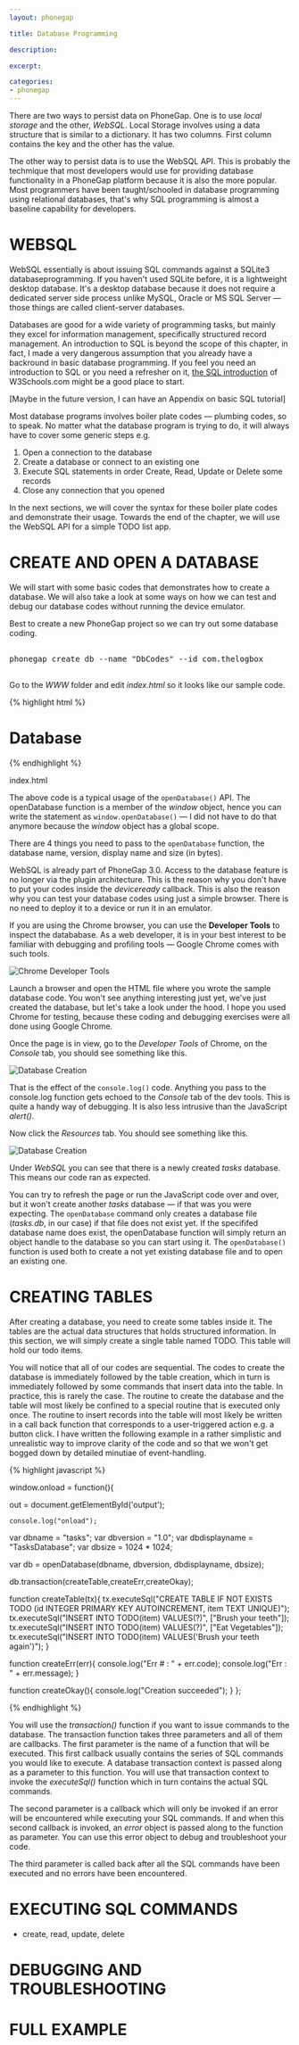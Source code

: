 ```yaml
---
layout: phonegap

title: Database Programming

description: 

excerpt: 

categories:
- phonegap
---
```


There are two ways to persist data on PhoneGap. One is to use *local storage* and the other, *WebSQL*. Local Storage involves using a data structure that is similar to a dictionary. It has two columns. First column contains the key and the other has the value.  

The other way to persist data is to use the WebSQL API. This is probably the techmique that most developers would use for providing database functionality in a PhoneGap platform because it is also the more popular. Most programmers have been taught/schooled in database programming using relational databases, that's why SQL programming is almost a baseline capability for developers.

# WEBSQL

WebSQL essentially is about issuing SQL commands against a SQLite3 databaseprogramming. If you haven't used SQLite before, it is a lightweight desktop database. It's a desktop database because it does not require a dedicated server side process unlike MySQL, Oracle or MS SQL Server &mdash; those things are called client-server databases.
  

Databases are good for a wide variety of programming tasks, but mainly they excel for information management, specifically structured record management. An introduction to SQL is beyond the scope of this chapter, in fact, I made a very dangerous assumption that you already have a backround in basic database programming. If you feel you need an introduction to SQL or you need a refresher on it, [the SQL introduction](http://www.w3schools.com/sql/sql_intro.asp) of W3Schools.com might be a good place to start.

[Maybe in the future version, I can have an Appendix on basic SQL tutorial]

Most database programs involves boiler plate codes &mdash; plumbing codes, so to speak. No matter what the database program is trying to do, it will always have to cover some generic steps e.g.

1. Open a connection to the database
2. Create a database or connect to an existing one
3. Execute SQL statements in order Create, Read, Update or Delete some records
4. Close any connection that you opened

In the next sections, we will cover the syntax for these boiler plate codes and demonstrate their usage. Towards the end of the chapter, we will use the WebSQL API for a simple TODO list app.

# CREATE AND OPEN A DATABASE


We will start with some basic codes that demonstrates how to create a database. We will also take a look at some ways on how we can test and debug our database codes without running the device emulator.

Best to create a new PhoneGap project so we can try out some database coding. 

<pre class="codeblock">

phonegap create db --name "DbCodes" --id com.thelogbox

</pre>

Go to the *WWW* folder and edit *index.html* so it looks like our sample code. 


{% highlight html %}

<!DOCTYPE html>
<html>
<head>
<meta charset=utf-8 />
<script>

var out = null;

window.onload = function(){
  
	console.log("onload");
  
  var dbname = "tasks";
  var dbversion = "1.0";
  var dbdisplayname = "TasksDatabase";
  var dbsize = 1024 * 1024;
  
  var db = openDatabase(dbname, dbversion, dbdisplayname, dbsize);
  
  if(db) {
   console.log("WebSQL API use is okay"); 
  }
  else {
    console.log("WebSQL API is not supported");
  }
};

</script>

<title>theLogBox Code Sample</title>
</head>
<body>
  <h1>Database</h1>  
</body>
</html>

{% endhighlight %}
<div id='lst'>index.html</div>

The above code is a typical usage of the <code class="codeblock">openDatabase()</code> API. The openDatabase function is a member of the *window* object, hence you can write the statement as <code class="codeblock">window.openDatabase()</code> &mdash; I did not have to do that anymore because the *window* object has a global scope. 

There are 4 things you need to pass to the `openDatabase` function, the database name, version, display name and size (in bytes). 

<aside>

WebSQL is already part of PhoneGap 3.0. Access to the database feature is no longer via the plugin architecture. This is the reason why you don't have to put your codes inside the *deviceready* callback. This is also the reason why you can test your database codes using just a simple browser. There is no need to deploy it to a device or run it in an emulator.  

</aside>


If you are using the Chrome browser, you can use the **Developer Tools** to inspect the datababase. As a web developer, it is in your best interest to be familiar with debugging and profiling tools &mdash; Google Chrome comes with such tools.

![Chrome Developer Tools](/img/phonegap/chrome-dev-tools.png)

Launch a browser and open the HTML file where you wrote the sample database code. You won't see anything interesting just yet, we've just created the database, but let's take a look under the hood. I hope you used Chrome for testing, because these coding and debugging exercises were all done using Google Chrome.  

Once the page is in view, go to the *Developer Tools* of Chrome, on the *Console* tab, you should see something like this.

![Database Creation](/img/phonegap/database-creation.png)

That is the effect of the `console.log()` code.  Anything you pass to the console.log function gets echoed to the *Console* tab of the dev tools. This is quite a handy way of debugging. It is also less intrusive than the JavaScript *alert()*.

Now click the *Resources* tab. You should see something like this.

![Database Creation](/img/phonegap/database-creation-resources.png)

Under *WebSQL* you can see that there is a newly created *tasks* database. This means our code ran as expected. 

You can try to refresh the page or run the JavaScript code over and over, but it won't create another *tasks* database &mdash; if that was you were expecting. The `openDatabase` command only creates a database file (*tasks.db*, in our case) if that file does not exist yet. If the specififed database name does exist, the openDatabase function will simply return an object handle to the database so you can start using it. The `openDatabase()` function is used both to create a not yet existing database file and to open an existing one.

# CREATING TABLES

After creating a database, you need to create some tables inside it. The tables are the actual data structures that holds structured information. In this section, we will simply create a single table named TODO. This table will hold our todo items. 


You will notice that all of our codes are sequential. The codes to create the database is immediately followed by the table creation, which in turn is immediately followed by some commands that insert data into the table. In practice, this is rarely the case. The routine to create the database and the table will most likely be confined to a special routine that is executed only once. The routine to insert records into the table will most likely be written in a call back function that corresponds to a user-triggered action e.g. a button click. I have written the following example in a rather simplistic and unrealistic way to improve clarity of the code and so that we won't get bogged down by detailed minutiae of event-handling.

{% highlight javascript %}

window.onload = function(){
  
  out = document.getElementById('output');

	console.log("onload");
  
  var dbname = "tasks";
  var dbversion = "1.0";
  var dbdisplayname = "TasksDatabase";
  var dbsize = 1024 * 1024;
  
  var db = openDatabase(dbname, dbversion, dbdisplayname, dbsize);
  
  db.transaction(createTable,createErr,createOkay);
  
  function createTable(tx){
    tx.executeSql("CREATE TABLE IF NOT EXISTS TODO (id INTEGER PRIMARY KEY AUTOINCREMENT, item TEXT UNIQUE)");
    tx.executeSql("INSERT INTO TODO(item) VALUES(?)", ["Brush your teeth"]);
    tx.executeSql("INSERT INTO TODO(item) VALUES(?)", ["Eat Vegetables"]);
    tx.executeSql("INSERT INTO TODO(item) VALUES('Brush your teeth again')");
  }
  
  function createErr(err){
    console.log("Err # : " + err.code);
    console.log("Err : " + err.message);
  }
  
  function createOkay(){
    console.log("Creation succeeded");
  }
};

{% endhighlight %}

You will use the *transaction()* function if you want to issue commands to the database. The transaction function takes three parameters and all of them are callbacks. The first parameter is the name of a function that will be executed. This first callback usually contains the series of SQL commands you would like to execute. A database transaction context is passed along as a parameter to this function. You will use that transaction context to invoke the *executeSql()* function which in turn contains the actual SQL commands.

The second parameter is a callback which will only be invoked if an error will be encountered while executing your SQL commands. If and when this second callback is invoked, an *error* object is passed along to the function as parameter. You can use this error object to debug and troubleshoot your code.

The third parameter is called back after all the SQL commands have been executed and no errors have been encountered.

# EXECUTING SQL COMMANDS

- create, read, update, delete
 
# DEBUGGING AND TROUBLESHOOTING

# FULL EXAMPLE




